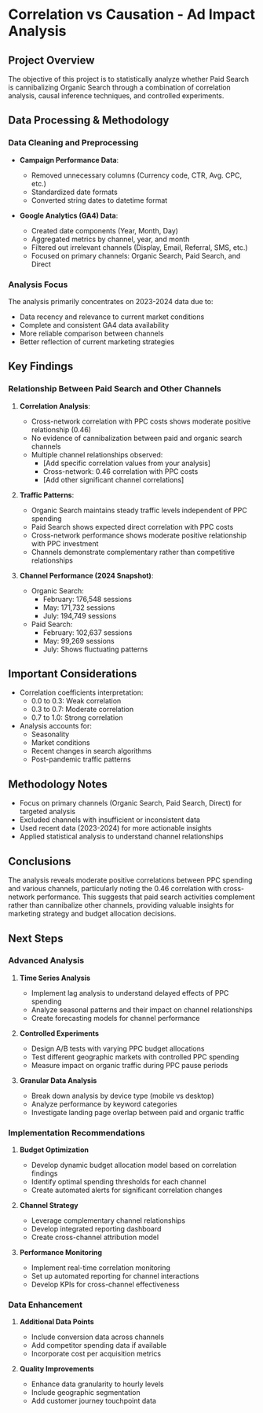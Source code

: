 # Correlation vs Causation - Ad Impact Analysis

## Project Overview
The objective of this project is to statistically analyze whether Paid Search is cannibalizing Organic Search through a combination of correlation analysis, causal inference techniques, and controlled experiments.

## Data Processing & Methodology

### Data Cleaning and Preprocessing
- **Campaign Performance Data**:
  - Removed unnecessary columns (Currency code, CTR, Avg. CPC, etc.)
  - Standardized date formats
  - Converted string dates to datetime format

- **Google Analytics (GA4) Data**:
  - Created date components (Year, Month, Day)
  - Aggregated metrics by channel, year, and month
  - Filtered out irrelevant channels (Display, Email, Referral, SMS, etc.)
  - Focused on primary channels: Organic Search, Paid Search, and Direct

### Analysis Focus
The analysis primarily concentrates on 2023-2024 data due to:
- Data recency and relevance to current market conditions
- Complete and consistent GA4 data availability
- More reliable comparison between channels
- Better reflection of current marketing strategies

## Key Findings

### Relationship Between Paid Search and Other Channels
1. **Correlation Analysis**:
   - Cross-network correlation with PPC costs shows moderate positive relationship (0.46)
   - No evidence of cannibalization between paid and organic search channels
   - Multiple channel relationships observed:
     - [Add specific correlation values from your analysis]
     - Cross-network: 0.46 correlation with PPC costs
     - [Add other significant channel correlations]

2. **Traffic Patterns**:
   - Organic Search maintains steady traffic levels independent of PPC spending
   - Paid Search shows expected direct correlation with PPC costs
   - Cross-network performance shows moderate positive relationship with PPC investment
   - Channels demonstrate complementary rather than competitive relationships

3. **Channel Performance (2024 Snapshot)**:
   - Organic Search:
     - February: 176,548 sessions
     - May: 171,732 sessions
     - July: 194,749 sessions
   - Paid Search:
     - February: 102,637 sessions
     - May: 99,269 sessions
     - July: Shows fluctuating patterns

## Important Considerations
- Correlation coefficients interpretation:
  - 0.0 to 0.3: Weak correlation
  - 0.3 to 0.7: Moderate correlation
  - 0.7 to 1.0: Strong correlation
- Analysis accounts for:
  - Seasonality
  - Market conditions
  - Recent changes in search algorithms
  - Post-pandemic traffic patterns

## Methodology Notes
- Focus on primary channels (Organic Search, Paid Search, Direct) for targeted analysis
- Excluded channels with insufficient or inconsistent data
- Used recent data (2023-2024) for more actionable insights
- Applied statistical analysis to understand channel relationships

## Conclusions
The analysis reveals moderate positive correlations between PPC spending and various channels, particularly noting the 0.46 correlation with cross-network performance. This suggests that paid search activities complement rather than cannibalize other channels, providing valuable insights for marketing strategy and budget allocation decisions.

## Next Steps

### Advanced Analysis
1. **Time Series Analysis**
   - Implement lag analysis to understand delayed effects of PPC spending
   - Analyze seasonal patterns and their impact on channel relationships
   - Create forecasting models for channel performance

2. **Controlled Experiments**
   - Design A/B tests with varying PPC budget allocations
   - Test different geographic markets with controlled PPC spending
   - Measure impact on organic traffic during PPC pause periods

3. **Granular Data Analysis**
   - Break down analysis by device type (mobile vs desktop)
   - Analyze performance by keyword categories
   - Investigate landing page overlap between paid and organic traffic

### Implementation Recommendations
1. **Budget Optimization**
   - Develop dynamic budget allocation model based on correlation findings
   - Identify optimal spending thresholds for each channel
   - Create automated alerts for significant correlation changes

2. **Channel Strategy**
   - Leverage complementary channel relationships
   - Develop integrated reporting dashboard
   - Create cross-channel attribution model

3. **Performance Monitoring**
   - Implement real-time correlation monitoring
   - Set up automated reporting for channel interactions
   - Develop KPIs for cross-channel effectiveness

### Data Enhancement
1. **Additional Data Points**
   - Include conversion data across channels
   - Add competitor spending data if available
   - Incorporate cost per acquisition metrics

2. **Quality Improvements**
   - Enhance data granularity to hourly levels
   - Include geographic segmentation
   - Add customer journey touchpoint data
